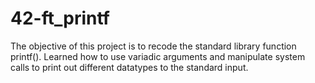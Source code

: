 # 42-ft_printf
The objective of this project is to recode the standard library function printf(). Learned how to use variadic arguments and manipulate system calls to print out different datatypes to the standard input.
